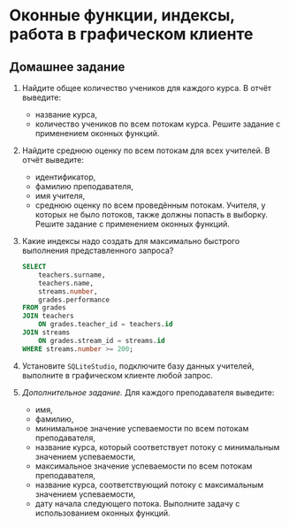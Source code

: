 # Оконные функции, индексы, работа в графическом клиенте

## Домашнее задание

1. Найдите общее количество учеников для каждого курса. В отчёт выведите:
    - название курса,
    - количество учеников по всем потокам курса.
Решите задание с применением оконных функций.

2. Найдите среднюю оценку по всем потокам для всех учителей. В отчёт выведите:
    - идентификатор,
    - фамилию преподавателя,
    - имя учителя,
    - среднюю оценку по всем проведённым потокам.
Учителя, у которых не было потоков, также должны попасть в выборку. Решите задание с применением оконных функций.

3. Какие индексы надо создать для максимально быстрого выполнения представленного запроса?

    ```sql
    SELECT
        teachers.surname,
        teachers.name,
        streams.number,
        grades.performance
    FROM grades
    JOIN teachers
        ON grades.teacher_id = teachers.id
    JOIN streams
        ON grades.stream_id = streams.id
    WHERE streams.number >= 200;
    ```

4. Установите `SQLiteStudio`, подключите базу данных учителей, выполните в графическом клиенте любой запрос.

5. *Дополнительное задание.* Для каждого преподавателя выведите:
    - имя,
    - фамилию,
    - минимальное значение успеваемости по всем потокам преподавателя,
    - название курса, который соответствует потоку с минимальным значением успеваемости,
    - максимальное значение успеваемости по всем потокам преподавателя,
    - название курса, соответствующий потоку с максимальным значением успеваемости,
    - дату начала следующего потока.
Выполните задачу с использованием оконных функций.

